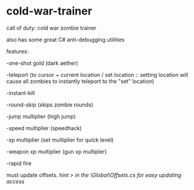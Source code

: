 # cold-war-trainer
call of duty: cold war zombie trainer 

also has some great C# anti-debugging utilities

features:

-one-shot gold (dark aether)

-teleport (to cursor + current location / set location :: setting location will cause all zombies to instantly teleport to the "set" location)

-instant-kill

-round-skip (skips zombie rounds)

-jump multiplier (high jump)

-speed multiplier (speedhack)

-xp multiplier (set multiplier for quick level)

-weapon xp multiplier (gun xp multipler)

-rapid fire

must update offsets. 
  *hint > in the \Global\Offsets.cs for easy updating access*
  
  
